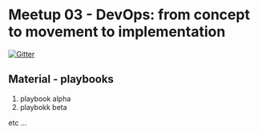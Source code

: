 # Meetup 03 - DevOps: from concept to movement to implementation

[![Gitter](https://badges.gitter.im/Join%20Chat.svg)](https://#?utm_source=badge&utm_medium=badge&utm_campaign=pr-badge&utm_content=badge)

## Material - playbooks

1. playbook alpha
2. playbokk beta

etc ...

